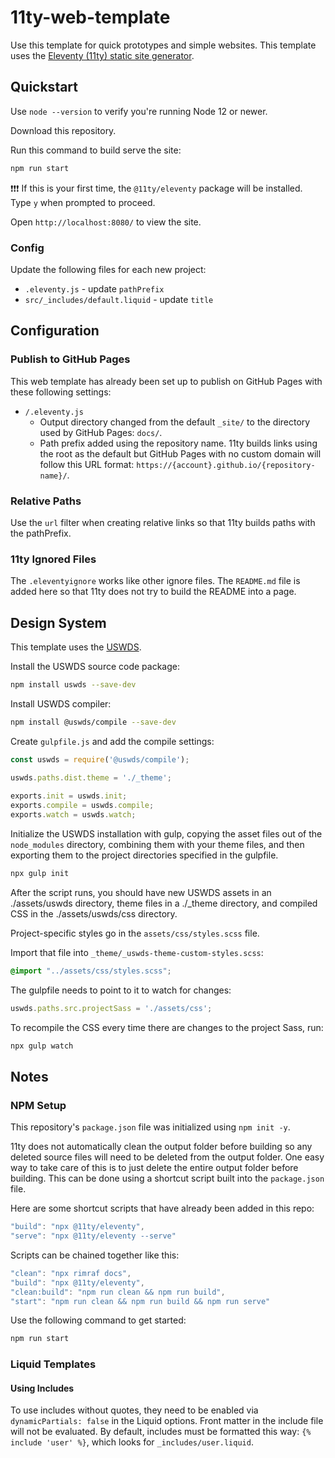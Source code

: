 # 11ty-web-template

Use this template for quick prototypes and simple websites.  This template uses the [Eleventy (11ty) static site generator](https://www.11ty.dev/).

## Quickstart

Use `node --version` to verify you're running Node 12 or newer.

Download this repository.

Run this command to build serve the site:

``` bash
npm run start
```

❗❗❗ If this is your first time, the `@11ty/eleventy` package will be installed. Type `y` when prompted to proceed.

Open `http://localhost:8080/` to view the site.

### Config

Update the following files for each new project:

- `.eleventy.js` - update `pathPrefix`
- `src/_includes/default.liquid` - update `title`

## Configuration

### Publish to GitHub Pages

This web template has already been set up to publish on GitHub Pages with these following settings:

- `/.eleventy.js`
  - Output directory changed from the default `_site/` to the directory used by GitHub Pages: `docs/`.
  - Path prefix added using the repository name.  11ty builds links using the root as the default but GitHub Pages with no custom domain will follow this URL format: `https://{account}.github.io/{repository-name}/`.

### Relative Paths

Use the `url` filter when creating relative links so that 11ty builds paths with the pathPrefix.

### 11ty Ignored Files

The `.eleventyignore` works like other ignore files.  The `README.md` file is added here so that 11ty does not try to build the README into a page.

## Design System

This template uses the [USWDS](https://designsystem.digital.gov/).

Install the USWDS source code package:

``` bash
npm install uswds --save-dev
```

Install USWDS compiler:

``` bash
npm install @uswds/compile --save-dev
```

Create `gulpfile.js` and add the compile settings:

``` js
const uswds = require('@uswds/compile');

uswds.paths.dist.theme = './_theme';
  
exports.init = uswds.init;
exports.compile = uswds.compile;
exports.watch = uswds.watch;
```

Initialize the USWDS installation with gulp, copying the asset files out of the `node_modules` directory, combining them with your theme files, and then exporting them to the project directories specified in the gulpfile.

``` bash
npx gulp init
```

After the script runs, you should have new USWDS assets in an ./assets/uswds directory, theme files in a ./_theme directory, and compiled CSS in the ./assets/uswds/css directory.

Project-specific styles go in the `assets/css/styles.scss` file.

Import that file into `_theme/_uswds-theme-custom-styles.scss`:

``` scss
@import "../assets/css/styles.scss";
```

The gulpfile needs to point to it to watch for changes:

``` js
uswds.paths.src.projectSass = './assets/css';
```

To recompile the CSS every time there are changes to the project Sass, run:

``` bash
npx gulp watch
```

## Notes

### NPM Setup

This repository's `package.json` file was initialized using `npm init -y`.

11ty does not automatically clean the output folder before building so any deleted source files will need to be deleted from the output folder.  One easy way to take care of this is to just delete the entire output folder before building. This can be done using a shortcut script built into the `package.json` file.

Here are some shortcut scripts that have already been added in this repo:

``` js
"build": "npx @11ty/eleventy",
"serve": "npx @11ty/eleventy --serve"
```

Scripts can be chained together like this:

``` js
"clean": "npx rimraf docs",
"build": "npx @11ty/eleventy",
"clean:build": "npm run clean && npm run build",
"start": "npm run clean && npm run build && npm run serve"
```

Use the following command to get started:

``` bash
npm run start
```

### Liquid Templates

#### Using Includes

To use includes without quotes, they need to be enabled via `dynamicPartials: false` in the Liquid options. Front matter in the include file will not be evaluated. By default, includes must be formatted this way: `{% include 'user' %}`, which looks for `_includes/user.liquid`.
